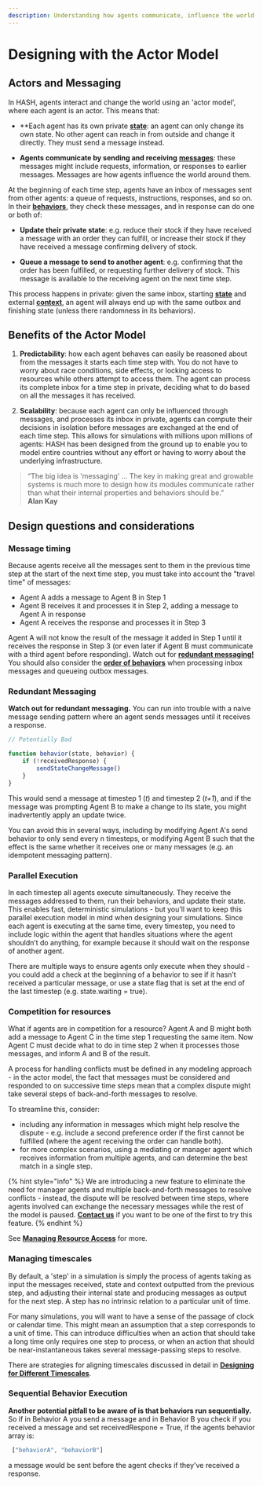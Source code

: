 ```yaml
---
description: Understanding how agents communicate, influence the world and resolve conflicts 
---
```


# Designing with the Actor Model

## Actors and Messaging

In HASH, agents interact and change the world using an 'actor model', where each agent is an actor. This means that:
- **Each agent has its own private [**state**](../../anatomy-of-an-agent/state): an agent can only change its own state. No other agent can reach in from outside and change it directly. They must send a message instead.

- **Agents communicate by sending and receiving** [**messages**](../../agent-messages/): these messages might include requests, information, or responses to earlier messages. Messages are how agents influence the world around them.

At the beginning of each time step, agents have an inbox of messages sent from other agents: a queue of requests, instructions, responses, and so on. In their [**behaviors**](../../behaviors/), they check these messages, and in response can do one or both of:
- **Update their private state**: e.g. reduce their stock if they have received a message with an order they can fulfill, or increase their stock if they have received a message confirming delivery of stock.

- **Queue a message to send to another agent**: e.g. confirming that the order has been fulfilled, or requesting further delivery of stock. This message is available to the receiving agent on the next time step.

This process happens in private: given the same inbox, starting [**state**](../../anatomy-of-an-agent/state) and external [**context**](../../anatomy-of-an-agent/context), an agent will always end up with the same outbox and finishing state (unless there randomness in its behaviors).

## Benefits of the Actor Model

1. **Predictability**: how each agent behaves can easily be reasoned about from the messages it starts each time step with. You do not have to worry about race conditions, side effects, or locking access to resources while others attempt to access them. The agent can process its complete inbox for a time step in private, deciding what to do based on all the messages it has received.

1. **Scalability**: because each agent can only be influenced through messages, and processes its inbox in private, agents can compute their decisions in isolation before messages are exchanged at the end of each time step. This allows for simulations with millions upon millions of agents: HASH has been designed from the ground up to enable you to model entire countries without any effort or having to worry about the underlying infrastructure.

> “The big idea is 'messaging' … The key in making great and growable systems is much more to design how its modules communicate rather than what their internal properties and behaviors should be.”  
> **Alan Kay**

## Design questions and considerations
### Message timing

Because agents receive all the messages sent to them in the previous time step at the start of the next time step, you must take into account the "travel time" of messages: 
- Agent A adds a message to Agent B in Step 1
- Agent B receives it and processes it in Step 2, adding a message to Agent A in response
- Agent A receives the response and processes it in Step 3

Agent A will not know the result of the message it added in Step 1 until it receives the response in Step 3 (or even later if Agent B must communicate with a third agent before responding). Watch out for [**redundant messaging!**](#redundant-messaging) You should also consider the [**order of behaviors**](#sequential-behavior-execution) when processing inbox messages and queueing outbox messages.

### Redundant Messaging

**Watch out for redundant messaging.** You can run into trouble with a naive message sending pattern where an agent sends messages until it receives a response.

```javascript
// Potentially Bad 

function behavior(state, behavior) {
    if (!receivedResponse) {
        sendStateChangeMessage()
    }
}
```

This would send a message at timestep 1 \(_t_\) and timestep 2 \(_t+1_\), and if the message was prompting Agent B to make a change to its state, you might inadvertently apply an update twice.

You can avoid this in several ways, including by modifying Agent A's send behavior to only send every n timesteps, or modifying Agent B such that the effect is the same whether it receives one or many messages \(e.g. an idempotent messaging pattern\).

### Parallel Execution

In each timestep all agents execute simultaneously. They receive the messages addressed to them, run their behaviors, and update their state. This enables fast, deterministic simulations -  but you’ll want to keep this parallel execution model in mind when designing your simulations. Since each agent is executing at the same time, every timestep, you need to include logic within the agent that handles situations where the agent shouldn’t do anything, for example because it should wait on the response of another agent. 

There are multiple ways to ensure agents only execute when they should - you could add a check at the beginning of a behavior to see if it hasn’t received a particular message, or use a state flag that is set at the end of the last timestep (e.g. state.waiting = true).

### Competition for resources

What if agents are in competition for a resource? Agent A and B might both add a message to Agent C in the time step 1 requesting the same item. Now Agent C must decide what to do in time step 2 when it processes those messages, and inform A and B of the result. 

A process for handling conflicts must be defined in any modeling approach - in the actor model, the fact that messages must be considered and responded to on successive time steps mean that a complex dispute might take several steps of back-and-forth messages to resolve.

To streamline this, consider:
- including any information in messages which might help resolve the dispute - e.g. include a second preference order if the first cannot be fulfilled (where the agent receiving the order can handle both).
- for more complex scenarios, using a mediating or manager agent which receives information from multiple agents, and can determine the best match in a single step. 

{% hint style="info" %}
We are introducing a new feature to eliminate the need for manager agents and multiple back-and-forth messages to resolve conflicts - instead, the dispute will be resolved between time steps, where agents involved can exchange the necessary messages while the rest of the model is paused. [**Contact us**](https://hash.ai/contact) if you want to be one of the first to try this feature.
{% endhint %}

See [**Managing Resource Access**](./managing-resource-access) for more.

### Managing timescales

By default, a 'step' in a simulation is simply the process of agents taking as input the messages received, state and context outputted from the previous step, and adjusting their internal state and producing messages as output for the next step. A step has no intrinsic relation to a particular unit of time.

For many simulations, you will want to have a sense of the passage of clock or calendar time. This might mean an assumption that a step corresponds to a unit of time. This can introduce difficulties when an action that should take a long time only requires one step to process, or when an action that should be near-instantaneous takes several message-passing steps to resolve.

There are strategies for aligning timescales discussed in detail in [**Designing for Different Timescales**](../designing-for-different-timescales).

### Sequential Behavior Execution

**Another potential pitfall to be aware of is that behaviors run sequentially.** So if in Behavior A you send a message and in Behavior B you check if you received a message and set receivedRespone = True, if the agents behavior array is:

```javascript
 ["behaviorA", "behaviorB"]
```

a message would be sent before the agent checks if they've received a response.

